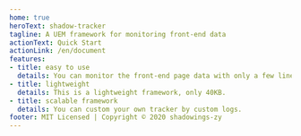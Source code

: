 ```yaml
---
home: true
heroText: shadow-tracker
tagline: A UEM framework for monitoring front-end data
actionText: Quick Start
actionLink: /en/document
features:
- title: easy to use
  details: You can monitor the front-end page data with only a few lines of code.
- title: lightweight
  details: This is a lightweight framework, only 40KB.
- title: scalable framework
  details: You can custom your own tracker by custom logs.
footer: MIT Licensed | Copyright © 2020 shadowings-zy
---
```

